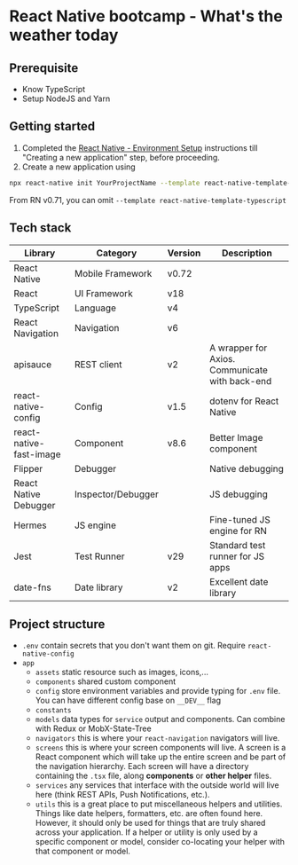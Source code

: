 # React Native bootcamp - What's the weather today

## Prerequisite

- Know TypeScript
- Setup NodeJS and Yarn

## Getting started

1. Completed the [React Native - Environment Setup](https://reactnative.dev/docs/environment-setup?guide=native&platform=android&package-manager=yarn) instructions till "Creating a new application" step, before proceeding.
1. Create a new application using

```bash
npx react-native init YourProjectName --template react-native-template-typescript
```

From RN v0.71, you can omit `--template react-native-template-typescript`

## Tech stack

| Library                 | Category           | Version | Description                                    |
| ----------------------- | ------------------ | ------- | ---------------------------------------------- |
| React Native            | Mobile Framework   | v0.72   |                                                |
| React                   | UI Framework       | v18     |                                                |
| TypeScript              | Language           | v4      |                                                |
| React Navigation        | Navigation         | v6      |                                                |
| apisauce                | REST client        | v2      | A wrapper for Axios. Communicate with back-end |
| react-native-config     | Config             | v1.5    | dotenv for React Native                        |
| react-native-fast-image | Component          | v8.6    | Better Image component                         |
| Flipper                 | Debugger           |         | Native debugging                               |
| React Native Debugger   | Inspector/Debugger |         | JS debugging                                   |
| Hermes                  | JS engine          |         | Fine-tuned JS engine for RN                    |
| Jest                    | Test Runner        | v29     | Standard test runner for JS apps               |
| date-fns                | Date library       | v2      | Excellent date library                         |

## Project structure

- `.env` contain secrets that you don't want them on git. Require `react-native-config`
- `app`
  - `assets` static resource such as images, icons,...
  - `components` shared custom component
  - `config` store environment variables and provide typing for `.env` file. You can have different config base on `__DEV__` flag
  - `constants`
  - `models` data types for `service` output and components. Can combine with Redux or MobX-State-Tree
  - `navigators` this is where your `react-navigation` navigators will live.
  - `screens` this is where your screen components will live. A screen is a React component which will take up the entire screen and be part of the navigation hierarchy. Each screen will have a directory containing the `.tsx` file, along **components** or **other helper** files.
  - `services` any services that interface with the outside world will live here (think REST APIs, Push Notifications, etc.).
  - `utils` this is a great place to put miscellaneous helpers and utilities. Things like date helpers, formatters, etc. are often found here. However, it should only be used for things that are truly shared across your application. If a helper or utility is only used by a specific component or model, consider co-locating your helper with that component or model.
